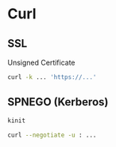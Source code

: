 # Curl
## SSL
Unsigned Certificate
```bash
curl -k ... 'https://...'
```

## SPNEGO (Kerberos)
```bash
kinit

curl --negotiate -u : ...
```
